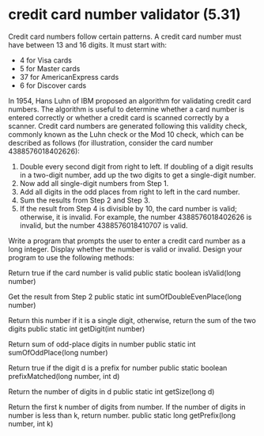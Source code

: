 # credit card number validator (5.31)

Credit card numbers follow certain patterns. A credit card number must have between 13 and 16 digits. It must start with:

* 4 for Visa cards
* 5 for Master cards
* 37 for AmericanExpress cards
* 6 for Discover cards

In 1954, Hans Luhn of IBM proposed an algorithm for validating credit card numbers. The algorithm is useful to determine whether a card number is entered correctly or whether a credit card is scanned correctly by a scanner. Credit card numbers are generated following this validity check, commonly known as the Luhn check or the Mod 10 check, which can be described as follows (for illustration, consider the card number 4388576018402626):

1. Double every second digit from right to left. If doubling of a digit results in a two-digit number, add up the two digits to get a single-digit number.
2. Now add all single-digit numbers from Step 1.
3. Add all digits in the odd places from right to left in the card number.
4. Sum the results from Step 2 and Step 3.
5. If the result from Step 4 is divisible by 10, the card number is valid; otherwise, it is invalid. For example, the number 4388576018402626 is invalid, but the number 4388576018410707 is valid.

Write a program that prompts the user to enter a credit card number as a long integer. Display whether the number is valid or invalid. Design your program to use the following methods:

Return true if the card number is valid
public static boolean isValid(long number)

Get the result from Step 2
public static int sumOfDoubleEvenPlace(long number)

Return this number if it is a single digit, otherwise, return the sum of the two digits
public static int getDigit(int number)

Return sum of odd-place digits in number
public static int sumOfOddPlace(long number)

Return true if the digit d is a prefix for number
public static boolean prefixMatched(long number, int d)

Return the number of digits in d
public static int getSize(long d)

Return the first k number of digits from number. If the number of digits in number is less than k, return number.
public static long getPrefix(long number, int k)
